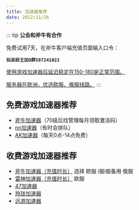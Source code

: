 ```yaml
---
title: 加速器推荐
date: 2022/11/26
---
```


::: tip
**公会和斧牛有合作**

免费试用7天，在斧牛客户端充值页面输入口令：

**`玩巫妖王加Q群587241022`**

<u>使用游戏加速器后延迟稳定在150-180是正常范围。</u>

<u>服务器在欧洲，优选欧服、俄服线路。</u>
:::

## 免费游戏加速器推荐

- [斧牛加速器](https://www.fnjiasu.com/)（70级后找管理每月领取激活码）
- [nn加速器](https://www.nn.com/)（有时会排队）
- [AK加速器](https://tz.akspeedy.com/html/download/index.html?channel=PV00011&bd_vid=12427831925638128559)（每天0点-14点免费）

## 收费游戏加速器推荐

- [斧牛加速器（充值时长）](https://www.fnjiasu.com/) 选择 欧服 i服i服备用  俄服
- [雷神加速器（充值时长）](https://www.leigod.com/) 欧服 
- [47加速器](http://www.47net.net/)
- [玲珑加速器](https://www.lonlinked.com/)
- [迅游加速器](https://www.xunyou.com/)